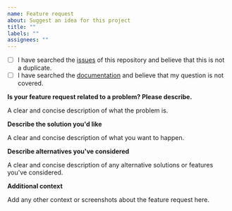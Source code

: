 ```yaml
---
name: Feature request
about: Suggest an idea for this project
title: ""
labels: ""
assignees: ""
---
```


- [ ] I have searched the [issues] of this repository and believe that this is not a duplicate.
- [ ] I have searched the [documentation] and believe that my question is not covered.

**Is your feature request related to a problem? Please describe.**

A clear and concise description of what the problem is.

**Describe the solution you'd like**

A clear and concise description of what you want to happen.

**Describe alternatives you've considered**

A clear and concise description of any alternative solutions or features you've considered.

**Additional context**

Add any other context or screenshots about the feature request here.

[issues]: https://github.com/volopivoshenko/dotfiles/issues

[documentation]: https://github.com/volopivoshenko/dotfiles
